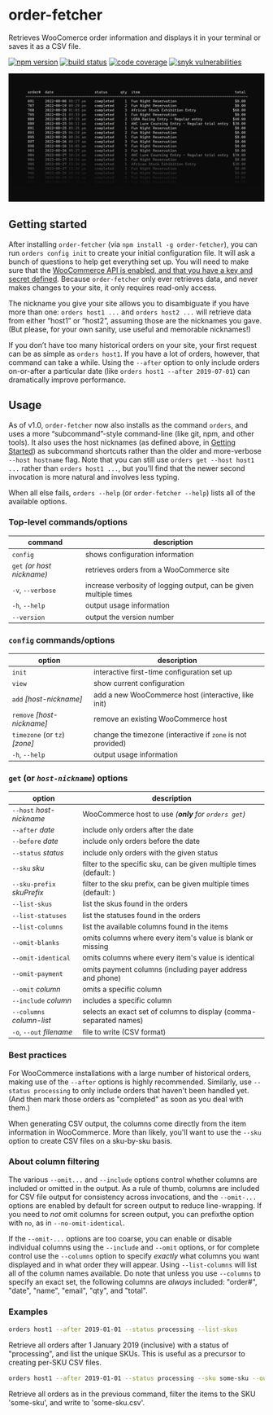 # order-fetcher

Retrieves WooComerce order information and displays it in your terminal or saves it as a CSV file.

[![npm version](https://img.shields.io/npm/v/order-fetcher.svg?logo=npm)](https://www.npmjs.com/package/order-fetcher)
[![build status](https://img.shields.io/github/actions/workflow/status/JaredReisinger/order-fetcher/build.yml?branch=main&logo=github)](https://github.com/JaredReisinger/order-fetcher/actions?query=workflow%3Abuild+branch%3Amain)
[![code coverage](https://img.shields.io/codecov/c/github/JaredReisinger/order-fetcher.svg?logo=codecov)](https://codecov.io/github/JaredReisinger/order-fetcher)
[![snyk vulnerabilities](https://img.shields.io/snyk/vulnerabilities/github/JaredReisinger/order-fetcher.svg?logo=snyk)](https://snyk.io/test/github/JaredReisinger/order-fetcher)

![](./docs/order-fetcher.png)

## Getting started

After installing `order-fetcher` (via `npm install -g order-fetcher`), you can run `orders config init` to create your initial configuration file. It will ask a bunch of questions to help get everything set up. You will need to make sure that the [WooCommerce API is enabled, and that you have a key and secret defined](https://docs.woocommerce.com/document/woocommerce-rest-api/). Because `order-fetcher` only ever retrieves data, and never makes changes to your site, it only requires read-only access.

The nickname you give your site allows you to disambiguate if you have more than one: `orders host1 ...` and `orders host2 ...` will retrieve data from either “host1” or “host2”, assuming those are the nicknames you gave. (But please, for your own sanity, use useful and memorable nicknames!)

If you don’t have too many historical orders on your site, your first request can be as simple as `orders host1`. If you have a lot of orders, however, that command can take a while. Using the `--after` option to only include orders on-or-after a particular date (like `orders host1 --after 2019-07-01`) can dramatically improve performance.

## Usage

As of v1.0, `order-fetcher` now also installs as the command `orders`, and uses a more “subcommand”-style command-line (like git, npm, and other tools). It also uses the host nicknames (as defined above, in [Getting Started](#getting-started)) as subcommand shortcuts rather than the older and more-verbose `--host hostname` flag. Note that you can still use `orders get --host host1 ...` rather than `orders host1 ...`, but you’ll find that the newer second invocation is more natural and involves less typing.

When all else fails, `orders --help` (or `order-fetcher --help`) lists all of the available options.

### Top-level commands/options

| command                    | description                                                       |
| -------------------------- | ----------------------------------------------------------------- |
| `config`                   | shows configuration information                                   |
| `get` _(or host nickname)_ | retrieves orders from a WooCommerce site                          |
| `-v`, `--verbose`          | increase verbosity of logging output, can be given multiple times |
| `-h`, `--help`             | output usage information                                          |
| `--version`                | output the version number                                         |

### `config` commands/options

| option                        | description                                                 |
| ----------------------------- | ----------------------------------------------------------- |
| `init`                        | interactive first-time configuration set up                 |
| `view`                        | show current configuration                                  |
| `add` _[host-nickname]_       | add a new WooCommerce host (interactive, like init)         |
| `remove` _[host-nickname]_    | remove an existing WooCommerce host                         |
| `timezone` (or `tz`) _[zone]_ | change the timezone (interactive if `zone` is not provided) |
| `-h`, `--help`                | output usage information                                    |

### `get` (or _`host-nickname`_) options

| option                     | description                                                         |
| -------------------------- | ------------------------------------------------------------------- |
| `--host` _host-nickname_   | WooCommerce host to use _(**only** for `orders get`)_               |
| `--after` _date_           | include only orders after the date                                  |
| `--before` _date_          | include only orders before the date                                 |
| `--status` _status_        | include only orders with the given status                           |
| `--sku` _sku_              | filter to the specific sku, can be given multiple times (default: ) |
| `--sku-prefix` _skuPrefix_ | filter to the sku prefix, can be given multiple times (default: )   |
| `--list-skus`              | list the skus found in the orders                                   |
| `--list-statuses`          | list the statuses found in the orders                               |
| `--list-columns`           | list the available columns found in the items                       |
| `--omit-blanks`            | omits columns where every item's value is blank or missing          |
| `--omit-identical`         | omits columns where every item's value is identical                 |
| `--omit-payment`           | omits payment columns (including payer address and phone)           |
| `--omit` _column_          | omits a specific column                                             |
| `--include` _column_       | includes a specific column                                          |
| `--columns` _column-list_  | selects an exact set of columns to display (comma-separated names)  |
| `-o`, `--out` _filename_   | file to write (CSV format)                                          |

### Best practices

For WooCommerce installations with a large number of historical orders, making use of the `--after` options is highly recommended. Similarly, use `--status processing` to only include orders that haven't been handled yet. (And then mark those orders as "completed" as soon as you deal with them.)

When generating CSV output, the columns come directly from the item information in WooCommerce. More than likely, you'll want to use the `--sku` option to create CSV files on a sku-by-sku basis.

### About column filtering

The various `--omit...` and `--include` options control whether columns are included or omitted in the output. As a rule of thumb, columns are included for CSV file output for consistency across invocations, and the `--omit-...` options are enabled by default for screen output to reduce line-wrapping. If you need to _not_ omit columns for screen output, you can prefixthe option with `no`, as in `--no-omit-identical`.

If the `--omit-...` options are too coarse, you can enable or disable individual columns using the `--include` and `--omit` options, or for complete control use the `--columns` option to specify _exactly_ what columns you want displayed and in what order they will appear. Using `--list-columns` will list all of the column names available. Do note that unless you use `--columns` to specify an exact set, the following columns are _always_ included: "order#", "date", "name", "email", "qty", and "total".

### Examples

```sh
orders host1 --after 2019-01-01 --status processing --list-skus
```

Retrieve all orders after 1 January 2019 (inclusive) with a status of "processing", and list the unique SKUs. This is useful as a precursor to creating per-SKU CSV files.

```sh
orders host1 --after 2019-01-01 --status processing --sku some-sku --out some-sku.csv
```

Retrieve all orders as in the previous command, filter the items to the SKU 'some-sku', and write to 'some-sku.csv'.
